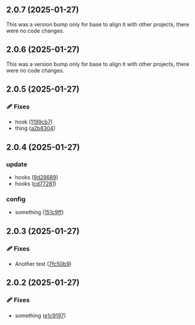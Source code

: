 ## 2.0.7 (2025-01-27)

This was a version bump only for base to align it with other projects, there were no code changes.

## 2.0.6 (2025-01-27)

This was a version bump only for base to align it with other projects, there were no code changes.

## 2.0.5 (2025-01-27)

### 🩹 Fixes

- hook ([1199cb7](https://github.com/controladad/ng-base/commit/1199cb7))
- thing ([a2b8304](https://github.com/controladad/ng-base/commit/a2b8304))

## 2.0.4 (2025-01-27)

### update

- hooks ([9d28689](https://github.com/controladad/ng-base/commit/9d28689))
- hooks ([cd77281](https://github.com/controladad/ng-base/commit/cd77281))

### config

- something ([151c9ff](https://github.com/controladad/ng-base/commit/151c9ff))

## 2.0.3 (2025-01-27)

### 🩹 Fixes

- Another test ([7fc50b9](https://github.com/controladad/ng-base/commit/7fc50b9))

## 2.0.2 (2025-01-27)

### 🩹 Fixes

- something ([e1c9197](https://github.com/controladad/ng-base/commit/e1c9197))

